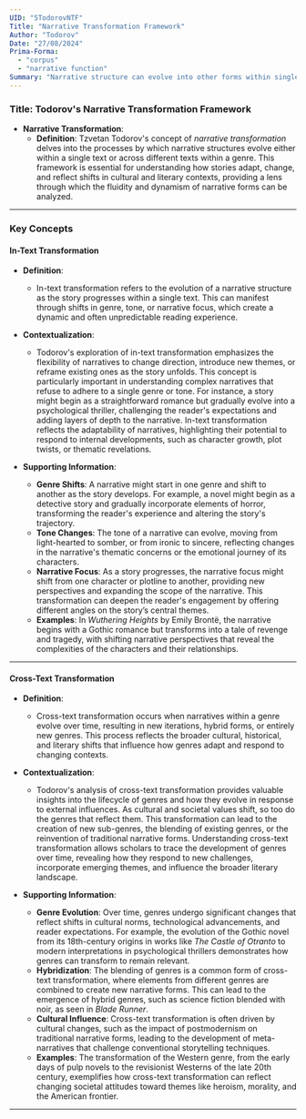 ```yaml
---
UID: "5TodorovNTF"
Title: "Narrative Transformation Framework"
Author: "Todorov"
Date: "27/08/2024"
Prima-Forma:
  - "corpus"
  - "narrative function"
Summary: "Narrative structure can evolve into other forms within single texts or across texts. The two methods are in-text transformations or cross-text transformations"
---
```

### Title: **Todorov's Narrative Transformation Framework**

- **Narrative Transformation**:
  - **Definition**: Tzvetan Todorov's concept of *narrative transformation* delves into the processes by which narrative structures evolve either within a single text or across different texts within a genre. This framework is essential for understanding how stories adapt, change, and reflect shifts in cultural and literary contexts, providing a lens through which the fluidity and dynamism of narrative forms can be analyzed.

---

### **Key Concepts**

#### **In-Text Transformation**

- **Definition**:
  - In-text transformation refers to the evolution of a narrative structure as the story progresses within a single text. This can manifest through shifts in genre, tone, or narrative focus, which create a dynamic and often unpredictable reading experience.

- **Contextualization**:
  - Todorov's exploration of in-text transformation emphasizes the flexibility of narratives to change direction, introduce new themes, or reframe existing ones as the story unfolds. This concept is particularly important in understanding complex narratives that refuse to adhere to a single genre or tone. For instance, a story might begin as a straightforward romance but gradually evolve into a psychological thriller, challenging the reader's expectations and adding layers of depth to the narrative. In-text transformation reflects the adaptability of narratives, highlighting their potential to respond to internal developments, such as character growth, plot twists, or thematic revelations.

- **Supporting Information**:
  - **Genre Shifts**: A narrative might start in one genre and shift to another as the story develops. For example, a novel might begin as a detective story and gradually incorporate elements of horror, transforming the reader's experience and altering the story's trajectory.
  - **Tone Changes**: The tone of a narrative can evolve, moving from light-hearted to somber, or from ironic to sincere, reflecting changes in the narrative's thematic concerns or the emotional journey of its characters.
  - **Narrative Focus**: As a story progresses, the narrative focus might shift from one character or plotline to another, providing new perspectives and expanding the scope of the narrative. This transformation can deepen the reader's engagement by offering different angles on the story’s central themes.
  - **Examples**: In *Wuthering Heights* by Emily Brontë, the narrative begins with a Gothic romance but transforms into a tale of revenge and tragedy, with shifting narrative perspectives that reveal the complexities of the characters and their relationships.

---

#### **Cross-Text Transformation**

- **Definition**:
  - Cross-text transformation occurs when narratives within a genre evolve over time, resulting in new iterations, hybrid forms, or entirely new genres. This process reflects the broader cultural, historical, and literary shifts that influence how genres adapt and respond to changing contexts.

- **Contextualization**:
  - Todorov's analysis of cross-text transformation provides valuable insights into the lifecycle of genres and how they evolve in response to external influences. As cultural and societal values shift, so too do the genres that reflect them. This transformation can lead to the creation of new sub-genres, the blending of existing genres, or the reinvention of traditional narrative forms. Understanding cross-text transformation allows scholars to trace the development of genres over time, revealing how they respond to new challenges, incorporate emerging themes, and influence the broader literary landscape.

- **Supporting Information**:
  - **Genre Evolution**: Over time, genres undergo significant changes that reflect shifts in cultural norms, technological advancements, and reader expectations. For example, the evolution of the Gothic novel from its 18th-century origins in works like *The Castle of Otranto* to modern interpretations in psychological thrillers demonstrates how genres can transform to remain relevant.
  - **Hybridization**: The blending of genres is a common form of cross-text transformation, where elements from different genres are combined to create new narrative forms. This can lead to the emergence of hybrid genres, such as science fiction blended with noir, as seen in *Blade Runner*.
  - **Cultural Influence**: Cross-text transformation is often driven by cultural changes, such as the impact of postmodernism on traditional narrative forms, leading to the development of meta-narratives that challenge conventional storytelling techniques.
  - **Examples**: The transformation of the Western genre, from the early days of pulp novels to the revisionist Westerns of the late 20th century, exemplifies how cross-text transformation can reflect changing societal attitudes toward themes like heroism, morality, and the American frontier.

---
